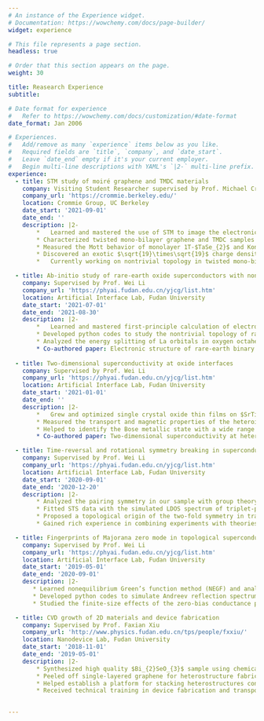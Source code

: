 ```yaml
---
# An instance of the Experience widget.
# Documentation: https://wowchemy.com/docs/page-builder/
widget: experience

# This file represents a page section.
headless: true

# Order that this section appears on the page.
weight: 30

title: Reasearch Experience
subtitle:

# Date format for experience
#   Refer to https://wowchemy.com/docs/customization/#date-format
date_format: Jan 2006

# Experiences.
#   Add/remove as many `experience` items below as you like.
#   Required fields are `title`, `company`, and `date_start`.
#   Leave `date_end` empty if it's your current employer.
#   Begin multi-line descriptions with YAML's `|2-` multi-line prefix.
experience:
  - title: STM study of moiré graphene and TMDC materials
    company: Visiting Student Researcher supervised by Prof. Michael Crommie
    company_url: 'https://crommie.berkeley.edu/'
    location: Crommie Group, UC Berkeley
    date_start: '2021-09-01'
    date_end: ''
    description: |2-
        *	Learned and mastered the use of STM to image the electronic structure of materials.
        * Characterized twisted mono-bilayer graphene and TMDC samples (,$NbSe_{2}$,$TaTe_{2}$, etc.).
        * Measured the Mott behavior of monolayer 1T-$TaSe_{2}$ and Kondo resonance in 1T/1H-$TaSe_{2}$ hetero-bilayers. 
        * Discovered an exotic $\sqrt{19}\times\sqrt{19}$ charge density wave in 1T-$TaTe_{2}$.
        * 	Currently working on nontrivial topology in twisted mono-bilayer graphene and possible Tc enhancement in $NbSe_{2}/SrTiO_{3}$ heterostructure.

  - title: Ab-initio study of rare-earth oxide superconductors with nontrivial topology                 
    company: Supervised by Prof. Wei Li
    company_url: 'https://phyai.fudan.edu.cn/yjcg/list.htm'
    location: Artificial Interface Lab, Fudan University
    date_start: '2021-07-01'
    date_end: '2021-08-30'
    description: |2-
        *	Learned and mastered first-principle calculation of electronic structures and phonon spectrum using VASP.
        * Developed python codes to study the nontrivial topology of rare-earth oxide superconductor LaO and found non-zero $Z_2$ invariant together with topologically protected surface states.
        * Analyzed the energy splitting of La orbitals in oxygen octahedron crystal fields with group theory and identified the 5d to 4f orbital transition accounts for the band inversion.
        * Co-authored paper: Electronic structure of rare-earth binary oxide superconductor LaO now under review in Physical Review B as Letter.
  
  - title: Two-dimensional superconductivity at oxide interfaces 
    company: Supervised by Prof. Wei Li
    company_url: 'https://phyai.fudan.edu.cn/yjcg/list.htm'
    location: Artificial Interface Lab, Fudan University
    date_start: '2021-01-01'
    date_end: ''
    description: |2-
        *	Grew and optimized single crystal oxide thin films on $SrTiO_{3}$ (111) substrates layer-by-layer with pulsed-laser deposition.
        * Measured the transport and magnetic properties of the heterointerface at low temperatures
        * Helped to identify the Bose metallic state with a wide range of temperature-independent resistance associated with vanishing Hall resistance.
        * Co-authored paper: Two-dimensional superconductivity at heterostructure of Mott insulating titanium sesquioxide and polar semiconductor now under review in Nature Materials.

  - title: Time-reversal and rotational symmetry breaking in superconductors
    company: Supervised by Prof. Wei Li
    company_url: 'https://phyai.fudan.edu.cn/yjcg/list.htm'
    location: Artificial Interface Lab, Fudan University
    date_start: '2020-09-01'
    date_end: '2020-12-20'
    description: |2-
        * Analyzed the pairing symmetry in our sample with group theory and helped to explain the coexistence of ferromagnetism and superconductivity. 
        * Fitted STS data with the simulated LDOS spectrum of triplet-pairing superconductors using Green’s function.
        * Proposed a topological origin of the two-fold symmetry in transverse resistance, which provided a new explanation of similar results reported in Nature 547, 432–435 (2017).  
        * Gained rich experience in combining experiments with theories to better understand the interplay between magnetism and superconductivity.

  - title: Fingerprints of Majorana zero mode in topological superconductors
    company: Supervised by Prof. Wei Li
    company_url: 'https://phyai.fudan.edu.cn/yjcg/list.htm'
    location: Artificial Interface Lab, Fudan University
    date_start: '2019-05-01'
    date_end: '2020-09-01'
    description: |2-
       * Learned nonequilibrium Green’s function method (NEGF) and analytical methods to study the transport properties of p+ip and d+id superconductors.
       * Developed python codes to simulate Andreev reflection spectrum of metal-superconductor junctions. 
       * Studied the finite-size effects of the zero-bias conductance peaks in topological superconductors and found only quasi-one-dimensional samples can give rise to quantized conductance at $2e^{2}/h$.

  - title: CVD growth of 2D materials and device fabrication
    company: Supervised by Prof. Faxian Xiu
    company_url: 'http://www.physics.fudan.edu.cn/tps/people/fxxiu/'
    location: Nanodevice Lab, Fudan University
    date_start: '2018-11-01'
    date_end: '2019-05-01'
    description: |2-
        * Synthesized high quality $Bi_{2}SeO_{3}$ sample using chemical vapor deposition method (CVD)
        * Peeled off single-layered graphene for heterostructure fabrication 
        * Helped establish a platform for stacking heterostructures controlled by LabView 
        * Received technical training in device fabrication and transport measurement

  
---
```

